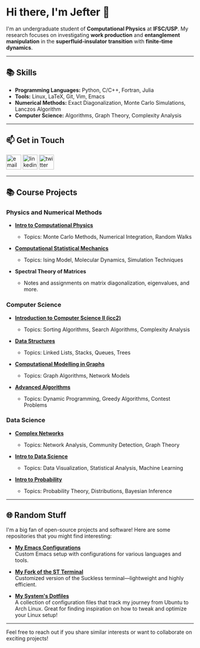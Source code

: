 # Hi there, I'm Jefter 👋

I'm an undergraduate student of **Computational Physics** at **IFSC/USP**. My research focuses on investigating **work production** and **entanglement manipulation** in the **superfluid-insulator transition** with **finite-time dynamics**.

---

## 📚 Skills
- **Programming Languages:** Python, C/C++, Fortran, Julia
- **Tools:** Linux, LaTeX, Git, Vim, Emacs
- **Numerical Methods:** Exact Diagonalization, Monte Carlo Simulations, Lanczos Algorithm
- **Computer Science:** Algorithms, Graph Theory, Complexity Analysis

---

## 📫 Get in Touch

<p align="left">
  <a href="mailto:your-email@example.com" target="_blank"><img src="https://img.icons8.com/color/48/000000/email-open.png" alt="email" width="40" height="40"/></a>
  <a href="https://www.linkedin.com/in/your-profile/" target="_blank"><img src="https://img.icons8.com/color/48/000000/linkedin.png" alt="linkedin" width="40" height="40"/></a>
  <a href="https://twitter.com/your-profile" target="_blank"><img src="https://img.icons8.com/color/48/000000/twitter.png" alt="twitter" width="40" height="40"/></a>
</p>

---

## 📚 Course Projects

### Physics and Numerical Methods
- **[Intro to Computational Physics](https://github.com/jeftersantiago/intro_fiscomp)**
  - Topics: Monte Carlo Methods, Numerical Integration, Random Walks

- **[Computational Statistical Mechanics](https://github.com/jeftersantiago/mec_estat_comp)**
  - Topics: Ising Model, Molecular Dynamics, Simulation Techniques

- **Spectral Theory of Matrices**
  - Notes and assignments on matrix diagonalization, eigenvalues, and more.

### Computer Science
- **[Introduction to Computer Science II (icc2)](https://github.com/jeftersantiago/icc2)**
  - Topics: Sorting Algorithms, Search Algorithms, Complexity Analysis

- **[Data Structures](https://github.com/jeftersantiago/estruturas_de_dados)**
  - Topics: Linked Lists, Stacks, Queues, Trees

- **[Computational Modelling in Graphs](https://github.com/jeftersantiago/graphs)**
  - Topics: Graph Algorithms, Network Models

- **[Advanced Algorithms](https://github.com/jeftersantiago/advanced-algorithms)**
  - Topics: Dynamic Programming, Greedy Algorithms, Contest Problems

### Data Science
- **[Complex Networks](https://github.com/jeftersantiago/complex_networks)**
  - Topics: Network Analysis, Community Detection, Graph Theory

- **[Intro to Data Science](https://github.com/jeftersantiago/intro_ciencia_de_dados)**
  - Topics: Data Visualization, Statistical Analysis, Machine Learning

- **[Intro to Probability](https://github.com/jeftersantiago/itp2023)**
  - Topics: Probability Theory, Distributions, Bayesian Inference

---

## 🌐 Random Stuff

I'm a big fan of open-source projects and software! Here are some repositories that you might find interesting:

- **[My Emacs Configurations](https://github.com/jeftersantiago/.emacs.d)**  
  Custom Emacs setup with configurations for various languages and tools.

- **[My Fork of the ST Terminal](https://github.com/jeftersantiago/st)**  
  Customized version of the Suckless terminal—lightweight and highly efficient.

- **[My System's Dotfiles](https://github.com/jeftersantiago/dotfiles)**  
  A collection of configuration files that track my journey from Ubuntu to Arch Linux. Great for finding inspiration on how to tweak and optimize your Linux setup!

---

Feel free to reach out if you share similar interests or want to collaborate on exciting projects!
